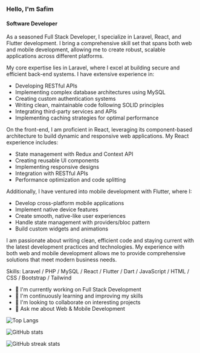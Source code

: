 ### Hello, I'm Safim
#### Software Developer

As a seasoned Full Stack Developer, I specialize in Laravel, React, and Flutter development. I bring a comprehensive skill set that spans both web and mobile development, allowing me to create robust, scalable applications across different platforms.

My core expertise lies in Laravel, where I excel at building secure and efficient back-end systems. I have extensive experience in:
- Developing RESTful APIs
- Implementing complex database architectures using MySQL
- Creating custom authentication systems
- Writing clean, maintainable code following SOLID principles
- Integrating third-party services and APIs
- Implementing caching strategies for optimal performance

On the front-end, I am proficient in React, leveraging its component-based architecture to build dynamic and responsive web applications. My React experience includes:
- State management with Redux and Context API
- Creating reusable UI components
- Implementing responsive designs
- Integration with RESTful APIs
- Performance optimization and code splitting

Additionally, I have ventured into mobile development with Flutter, where I:
- Develop cross-platform mobile applications
- Implement native device features
- Create smooth, native-like user experiences
- Handle state management with providers/bloc pattern
- Build custom widgets and animations

I am passionate about writing clean, efficient code and staying current with the latest development practices and technologies. My experience with both web and mobile development allows me to provide comprehensive solutions that meet modern business needs.

Skills: Laravel / PHP / MySQL / React / Flutter / Dart / JavaScript / HTML / CSS / Bootstrap / Tailwind

- 🔭 I'm currently working on Full Stack Development
- 🌱 I'm continuously learning and improving my skills
- 👯 I'm looking to collaborate on interesting projects
- 💬 Ask me about Web & Mobile Development


![Top Langs](https://github-readme-stats.vercel.app/api/top-langs/?username=safim-ninja)

![GitHub stats](https://github-readme-stats.vercel.app/api?username=safim-ninja&show_icons=true&count_private=true)  

![GitHub streak stats](https://streak-stats.demolab.com/?user=safim-ninja)  

